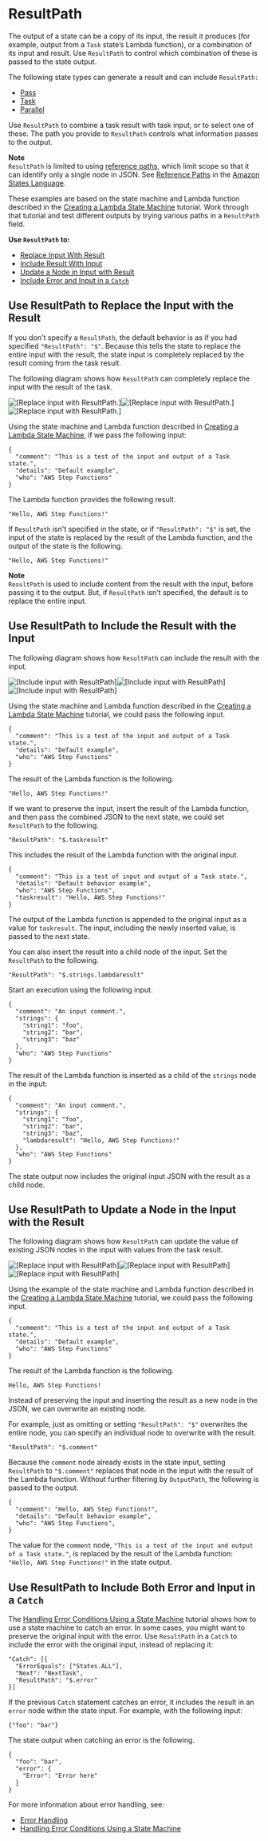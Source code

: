 # ResultPath<a name="input-output-resultpath"></a>

The output of a state can be a copy of its input, the result it produces \(for example, output from a `Task` state’s Lambda function\), or a combination of its input and result\. Use `ResultPath` to control which combination of these is passed to the state output\. 

The following state types can generate a result and can include `ResultPath:`
+ [Pass](amazon-states-language-pass-state.md)
+ [Task](amazon-states-language-task-state.md)
+ [Parallel](amazon-states-language-parallel-state.md)

Use `ResultPath` to combine a task result with task input, or to select one of these\. The path you provide to `ResultPath` controls what information passes to the output\. 

**Note**  
 `ResultPath` is limited to using [reference paths](amazon-states-language-input-output-processing.md#amazon-states-language-reference-paths), which limit scope so that it can identify only a single node in JSON\. See [Reference Paths](amazon-states-language-input-output-processing.md#amazon-states-language-reference-paths) in the [Amazon States Language](concepts-amazon-states-language.md)\.

These examples are based on the state machine and Lambda function described in the [Creating a Lambda State Machine](tutorial-creating-lambda-state-machine.md) tutorial\. Work through that tutorial and test different outputs by trying various paths in a `ResultPath` field\.

**Use `ResultPath` to:**
+ [Replace Input With Result](#input-output-resultpath-default)
+ [Include Result With Input](#input-output-resultpath-append)
+ [Update a Node in Input with Result](#input-output-resultpath-amend)
+ [Include Error and Input in a `Catch`](#input-output-resultpath-catch)

## Use ResultPath to Replace the Input with the Result<a name="input-output-resultpath-default"></a>

If you don't specify a `ResultPath`, the default behavior is as if you had specified `"ResultPath": "$"`\. Because this tells the state to replace the entire input with the result, the state input is completely replaced by the result coming from the task result\.

The following diagram shows how `ResultPath` can completely replace the input with the result of the task\.

![\[Replace input with ResultPath.\]](http://docs.aws.amazon.com/step-functions/latest/dg/images/input-output-resultpath-replace.png)![\[Replace input with ResultPath.\]](http://docs.aws.amazon.com/step-functions/latest/dg/)![\[Replace input with ResultPath.\]](http://docs.aws.amazon.com/step-functions/latest/dg/)

Using the state machine and Lambda function described in [Creating a Lambda State Machine](tutorial-creating-lambda-state-machine.md), if we pass the following input:

```
{
  "comment": "This is a test of the input and output of a Task state.",
  "details": "Default example",
  "who": "AWS Step Functions"
}
```

The Lambda function provides the following result\.

```
"Hello, AWS Step Functions!"
```

If `ResultPath` isn't specified in the state, or if `"ResultPath": "$"` is set, the input of the state is replaced by the result of the Lambda function, and the output of the state is the following\.

```
"Hello, AWS Step Functions!"
```

**Note**  
`ResultPath` is used to include content from the result with the input, before passing it to the output\. But, if `ResultPath` isn't specified, the default is to replace the entire input\.

## Use ResultPath to Include the Result with the Input<a name="input-output-resultpath-append"></a>

The following diagram shows how `ResultPath` can include the result with the input\.

![\[Include input with ResultPath\]](http://docs.aws.amazon.com/step-functions/latest/dg/images/input-output-resultpath-append.png)![\[Include input with ResultPath\]](http://docs.aws.amazon.com/step-functions/latest/dg/)![\[Include input with ResultPath\]](http://docs.aws.amazon.com/step-functions/latest/dg/)

Using the state machine and Lambda function described in the [Creating a Lambda State Machine](tutorial-creating-lambda-state-machine.md) tutorial, we could pass the following input\.

```
{
  "comment": "This is a test of the input and output of a Task state.",
  "details": "Default example",
  "who": "AWS Step Functions"
}
```

The result of the Lambda function is the following\.

```
"Hello, AWS Step Functions!"
```

If we want to preserve the input, insert the result of the Lambda function, and then pass the combined JSON to the next state, we could set `ResultPath` to the following\.

```
"ResultPath": "$.taskresult"
```

This includes the result of the Lambda function with the original input\.

```
{
  "comment": "This is a test of input and output of a Task state.",
  "details": "Default behavior example",
  "who": "AWS Step Functions",
  "taskresult": "Hello, AWS Step Functions!"
}
```

The output of the Lambda function is appended to the original input as a value for `taskresult`\. The input, including the newly inserted value, is passed to the next state\.

You can also insert the result into a child node of the input\. Set the `ResultPath` to the following\.

```
"ResultPath": "$.strings.lambdaresult"
```

Start an execution using the following input\.

```
{
  "comment": "An input comment.",
  "strings": {
    "string1": "foo",
    "string2": "bar",
    "string3": "baz"
  },
  "who": "AWS Step Functions"
}
```

The result of the Lambda function is inserted as a child of the `strings` node in the input:

```
{
  "comment": "An input comment.",
  "strings": {
    "string1": "foo",
    "string2": "bar",
    "string3": "baz",
    "lambdaresult": "Hello, AWS Step Functions!"
  },
  "who": "AWS Step Functions"
}
```

The state output now includes the original input JSON with the result as a child node\.

## Use ResultPath to Update a Node in the Input with the Result<a name="input-output-resultpath-amend"></a>

The following diagram shows how `ResultPath` can update the value of existing JSON nodes in the input with values from the task result\.

![\[Replace input with ResultPath\]](http://docs.aws.amazon.com/step-functions/latest/dg/images/input-output-resultpath-amend.png)![\[Replace input with ResultPath\]](http://docs.aws.amazon.com/step-functions/latest/dg/)![\[Replace input with ResultPath\]](http://docs.aws.amazon.com/step-functions/latest/dg/)

Using the example of the state machine and Lambda function described in the [Creating a Lambda State Machine](tutorial-creating-lambda-state-machine.md) tutorial, we could pass the following input\.

```
{
  "comment": "This is a test of the input and output of a Task state.",
  "details": "Default example",
  "who": "AWS Step Functions"
}
```

The result of the Lambda function is the following\.

```
Hello, AWS Step Functions!
```

Instead of preserving the input and inserting the result as a new node in the JSON, we can overwrite an existing node\. 

For example, just as omitting or setting `"ResultPath": "$"` overwrites the entire node, you can specify an individual node to overwrite with the result\.

```
"ResultPath": "$.comment"
```

Because the `comment` node already exists in the state input, setting `ResultPath` to `"$.comment"` replaces that node in the input with the result of the Lambda function\. Without further filtering by `OutputPath`, the following is passed to the output\.

```
{
  "comment": "Hello, AWS Step Functions!",
  "details": "Default behavior example",
  "who": "AWS Step Functions",
}
```

The value for the `comment` node, `"This is a test of the input and output of a Task state."`, is replaced by the result of the Lambda function: `"Hello, AWS Step Functions!"` in the state output\.

## Use ResultPath to Include Both Error and Input in a `Catch`<a name="input-output-resultpath-catch"></a>

The [Handling Error Conditions Using a State Machine](tutorial-handling-error-conditions.md) tutorial shows how to use a state machine to catch an error\. In some cases, you might want to preserve the original input with the error\. Use `ResultPath` in a `Catch` to include the error with the original input, instead of replacing it: 

```
"Catch": [{ 
  "ErrorEquals": ["States.ALL"], 
  "Next": "NextTask", 
  "ResultPath": "$.error" 
}]
```

If the previous `Catch` statement catches an error, it includes the result in an `error` node within the state input\. For example, with the following input:

```
{"foo": "bar"}
```

The state output when catching an error is the following\.

```
{
  "foo": "bar",
  "error": {
    "Error": "Error here"
  }
}
```

For more information about error handling, see:
+ [Error Handling](concepts-error-handling.md)
+ [Handling Error Conditions Using a State Machine](tutorial-handling-error-conditions.md)